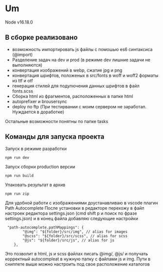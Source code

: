 # Um

Node v16.18.0
## В сборке реализовано

* возможность импортировать js файлы с помошью es6 синтаксиса (@import)
* Разделение задач на dev и prod (в режиме dev лишние задачи не выполняются)
* конвертация изображений в webp, сжатие jpg и png
* конвертация шрифтов, положеных в src/fonts в woff и woff2 форматы из ttf и otf
* генерация стилей для подулючения данных шрифтов в файл fonts.scss
* Сборка html из фрагментов, расположенных в папке html
* autoprefixer и brousersync
* deploy по ftp (При тестирвании с моим сервером не заработал. Нуждается в доработке)

Остальные возможности понятны по папке tasks

## Команды для запуска проекта
Запуск в режиме разработки
```
npm run dev
```
Запуск сборки production версии
```
npm run build
```
Упаковать результат в архив
```
npm run zip
```

Для удобной работи с изображениями доустанавливаю в vscode плагин Path Autocomplete
После установки в редакторе перехожу в файл настроек редактора settings.json (cmd shift p и поиск по фразе settings.json) и в конец файла добавляю следующие настройки

```
 "path-autocomplete.pathMappings": {
        "@img": "${folder}/src/img", // alias for images
        "@scss": "${folder}/src/scss", // alias for scss
        "@js": "${folder}/src/js", // alias for js
    },
```

Это позволит в html, js и scss файлах писать @img/, @js/ и получать корректный autocompleat в нужную папку с файлами js и img. Пути в сниппете выше можно настроить под свое расположение каталогов

